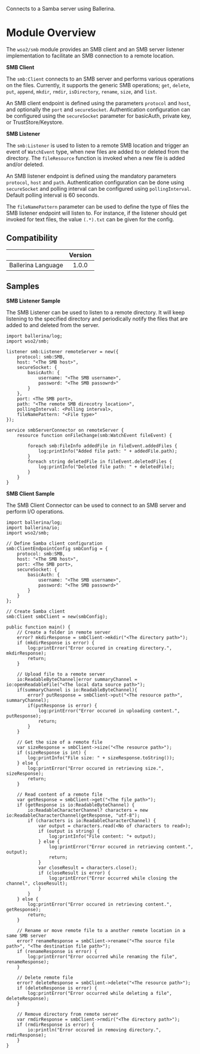 Connects to a Samba server using Ballerina.

# Module Overview

The `wso2/smb` module provides an SMB client and an SMB server listener implementation to facilitate an SMB connection 
to a remote location.

**SMB Client**

The `smb:Client` connects to an SMB server and performs various operations on the files. Currently, it supports the 
generic SMB operations; `get`, `delete`, `put`, `append`, `mkdir`, `rmdir`, `isDirectory`,  `rename`, `size`, and
 `list`.

An SMB client endpoint is defined using the parameters `protocol` and `host`, and optionally the `port` and 
`secureSocket`. Authentication configuration can be configured using the `secureSocket` parameter for basicAuth, 
private key, or TrustStore/Keystore.

**SMB Listener**

The `smb:Listener` is used to listen to a remote SMB location and trigger an event of `WatchEvent` type, when new 
files are added to or deleted from the directory. The `fileResource` function is invoked when a new file is added 
and/or deleted.

An SMB listener endpoint is defined using the mandatory parameters `protocol`, `host` and  `path`. Authentication 
configuration can be done using `secureSocket` and polling interval can be configured using `pollingInterval`. 
Default polling interval is 60 seconds.

The `fileNamePattern` parameter can be used to define the type of files the SMB listener endpoint will listen to. 
For instance, if the listener should get invoked for text files, the value `(.*).txt` can be given for the config.

## Compatibility

|                             |           Version           |
|:---------------------------:|:---------------------------:|
| Ballerina Language          |            1.0.0            |

## Samples

**SMB Listener Sample**

The SMB Listener can be used to listen to a remote directory. It will keep listening to the specified directory and 
periodically notify the files that are added to and deleted from the server.

```ballerina
import ballerina/log;
import wso2/smb;

listener smb:Listener remoteServer = new({
    protocol: smb:SMB,
    host: "<The SMB host>",
    secureSocket: {
        basicAuth: {
            username: "<The SMB username>",
            password: "<The SMB passowrd>"
        }
    },
    port: <The SMB port>,
    path: "<The remote SMB direcotry location>",
    pollingInterval: <Polling interval>,
    fileNamePattern: "<File type>"
});

service smbServerConnector on remoteServer {
    resource function onFileChange(smb:WatchEvent fileEvent) {

        foreach smb:FileInfo addedFile in fileEvent.addedFiles {
            log:printInfo("Added file path: " + addedFile.path);
        }
        foreach string deletedFile in fileEvent.deletedFiles {
            log:printInfo("Deleted file path: " + deletedFile);
        }
    }
}
```

**SMB Client Sample**

The SMB Client Connector can be used to connect to an SMB server and perform I/O operations.

```ballerina
import ballerina/log;
import ballerina/io;
import wso2/smb;

// Define Samba client configuration
smb:ClientEndpointConfig smbConfig = {
    protocol: smb:SMB,
    host: "<The SMB host>",
    port: <The SMB port>,
    secureSocket: {
        basicAuth: {
            username: "<The SMB username>",
            password: "<The SMB passowrd>"
        }
    }
};

// Create Samba client
smb:Client smbClient = new(smbConfig);
    
public function main() {
    // Create a folder in remote server
    error? mkdirResponse = smbClient->mkdir("<The directory path>");
    if (mkdirResponse is error) {
        log:printError("Error occured in creating directory.", mkdirResponse);
        return;
    }
    
    // Upload file to a remote server
    io:ReadableByteChannel|error summaryChannel = io:openReadableFile("<The local data source path>");
    if(summaryChannel is io:ReadableByteChannel){
        error? putResponse = smbClient->put("<The resource path>", summaryChannel);   
        if(putResponse is error) {
            log:printError("Error occured in uploading content.", putResponse);
            return;
        }
    }
    
    // Get the size of a remote file
    var sizeResponse = smbClient->size("<The resource path>");
    if (sizeResponse is int) {
        log:printInfo("File size: " + sizeResponse.toString());
    } else {
        log:printError("Error occured in retrieving size.", sizeResponse);
        return;
    }
    
    // Read content of a remote file
    var getResponse = smbClient->get("<The file path>");
    if (getResponse is io:ReadableByteChannel) {
        io:ReadableCharacterChannel? characters = new io:ReadableCharacterChannel(getResponse, "utf-8");
        if (characters is io:ReadableCharacterChannel) {
            var output = characters.read(<No of characters to read>);
            if (output is string) {
                log:printInfo("File content: "+ output);
            } else {
                log:printError("Error occured in retrieving content.", output);
                return;
            }
            var closeResult = characters.close();
            if (closeResult is error) {
                log:printError("Error occurred while closing the channel", closeResult);
            }
        }
    } else {
        log:printError("Error occured in retrieving content.", getResponse);
        return;
    }
    
    // Rename or move remote file to a another remote location in a same SMB server
    error? renameResponse = smbClient->rename("<The source file path>", "<The destination file path>");
    if (renameResponse is error) {
        log:printError("Error occurred while renaming the file", renameResponse);
    }
    
    // Delete remote file
    error? deleteResponse = smbClient->delete("<The resource path>");
    if (deleteResponse is error) {
        log:printError("Error occurred while deleting a file", deleteResponse);
    }

    // Remove directory from remote server
    var rmdirResponse = smbClient->rmdir("<The directory path>");
    if (rmdirResponse is error) {
        io:println("Error occured in removing directory.", rmdirResponse); 
    }
}
```
